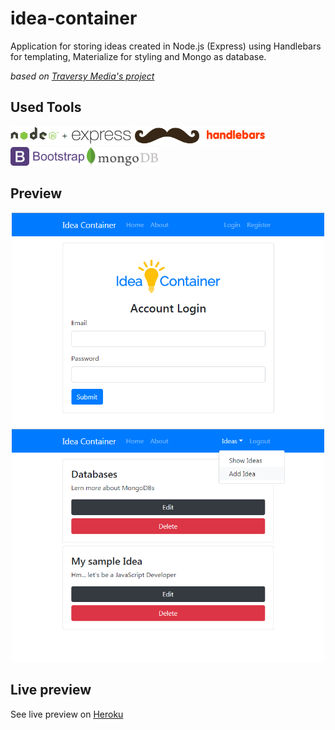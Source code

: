 # idea-container
Application for storing ideas created in Node.js (Express) using Handlebars for templating, Materialize for styling and Mongo as database.

*based on [Traversy Media's project](https://www.udemy.com/nodejs-express-mongodb-dev-to-deployment/)*

## Used Tools
<img src="https://raw.githubusercontent.com/ArkejGit/idea-container/master/img/node-plus-express-logo.png" height="30"/>
<img src="https://raw.githubusercontent.com/ArkejGit/idea-container/master/img/handlebars-logo.png" height="30"/>
<img src="https://raw.githubusercontent.com/ArkejGit/idea-container/master/img/bootstrap-logo.png" height="30"/>
<img src="https://raw.githubusercontent.com/ArkejGit/idea-container/master/img/mongodb-logo.jpg" height="30"/>

## Preview
<p align="center">
  <img src="https://raw.githubusercontent.com/ArkejGit/idea-container/master/img/idea-container-preview-1.png" width="500"/>
  <img src="https://raw.githubusercontent.com/ArkejGit/idea-container/master/img/idea-container-preview-2.png" width="500"/>
</p>

## Live preview
See live preview on [Heroku](https://radiant-brook-36493.herokuapp.com/)
